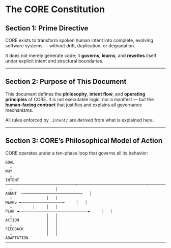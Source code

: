 # The CORE Constitution

## Section 1: Prime Directive

CORE exists to transform spoken human intent into complete, evolving software systems — without drift, duplication, or degradation.

It does not merely generate code; it **governs**, **learns**, and **rewrites** itself under explicit intent and structural boundaries.

---

## Section 2: Purpose of This Document

This document defines the **philosophy**, **intent flow**, and **operating principles** of CORE. It is not executable logic, nor a manifest — but the **human-facing contract** that justifies and explains all governance mechanisms.

All rules enforced by `.intent/` are *derived* from what is explained here.

---

## Section 3: CORE’s Philosophical Model of Action

CORE operates under a ten-phase loop that governs all its behavior:

```
GOAL
  ↓
WHY
  ↓
INTENT ←──────────────────────────────←──────────────────────────────←───────────────────────────────
  ↓                   │
AGENT  ←─────────────────────────←   │
  ↓               │   │
MEANS ←──────────────────←     │   │
  ↓         │     │   │
PLAN ◄──────────────────────────────◄     │   │
  ↓               │   │
ACTION            │   │
  ↓               │   │
FEEDBACK          │   │
  ↓               │   │
ADAPTATION ──────────────────────────────────────────────────────────────────────────────────────────────────────────────────────────────────────────────────────────────────────────────────────────────────────────────────────────────────────────────────────────────────────────────────────────────────────────────────────────────────────────────────────────────────────────────────────────────────────────────────────────────────────────────────────────────────────────────────────────────────────────────────────────────────────────────────────────────────────────────────────────────────────────────────────────────────────────────────────────────────────────────────────────────────────────────────────────────────────────────────────────────────────────────────────────────────────────────────────────────────────────────────────────────────────────────────────────────────────────────────────────────────────────────────────────────────────────────────────────────────────────────────────────────────────────────────────────────────────────────────────────────

```
